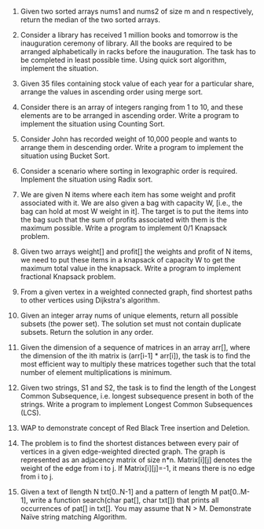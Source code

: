1. Given two sorted arrays nums1 and nums2 of size m and n respectively, return the median of the two sorted arrays.

2. Consider a library has received 1 million books and tomorrow is the inauguration ceremony of library. All the books are
required to be arranged alphabetically in racks before the inauguration. The task has to be completed in least possible time. Using quick sort algorithm, implement the situation.

3. Given 35 files containing stock value of each year for a particular share, arrange the values in ascending order using merge sort.

4. Consider there is an array of integers ranging from 1 to 10, and these elements are to be arranged in ascending order. Write a program to implement the situation using Counting Sort.

5. Consider John has recorded weight of 10,000 people and wants to arrange them in descending order. Write a program to implement the situation using Bucket Sort.

6. Consider a scenario where sorting in lexographic order is required. Implement the situation using Radix sort.

7. We are given N items where each item has some weight and profit associated with it. We are also given a bag with capacity W, [i.e., the bag can hold at most W weight in it]. The target is to put the items into the bag such that the sum of profits associated with them is the maximum possible. Write a program to implement 0/1 Knapsack problem.

8. Given two arrays weight[] and profit[] the weights and profit of N items, we need to put these items in a knapsack of capacity W to get the maximum total value in the knapsack. Write a program to implement fractional Knapsack problem.

9. From a given vertex in a weighted connected graph, find shortest paths to other vertices using Dijkstra's algorithm.

10. Given an integer array nums of unique elements, return all possible subsets (the power set). The solution set must not contain duplicate subsets. Return the solution in any order.

11. Given the dimension of a sequence of matrices in an array arr[], where the dimension of the ith matrix is (arr[i-1] * arr[i]), the task is to find the most efficient way to multiply these matrices together such that the total number of element multiplications is minimum.

12. Given two strings, S1 and S2, the task is to find the length of the Longest Common Subsequence, i.e. longest subsequence present in both of the strings. Write a program to implement Longest Common Subsequences (LCS).

13. WAP to demonstrate concept of Red Black Tree insertion and Deletion.

14. The problem is to find the shortest distances between every pair of vertices in a given edge-weighted directed graph. The graph is represented as an adjacency matrix of size n*n. Matrix[i][j] denotes the weight of the edge from i to j. If Matrix[i][j]=-1, it means there is no edge from i to j.

15. Given a text of llength N txt[0..N-1] and a pattern of length M pat[0..M-1], write a function search(char pat[], char txt[]) that prints all occurrences of pat[] in txt[]. You may assume that N > M. Demonstrate Naïve string matching Algorithm.
